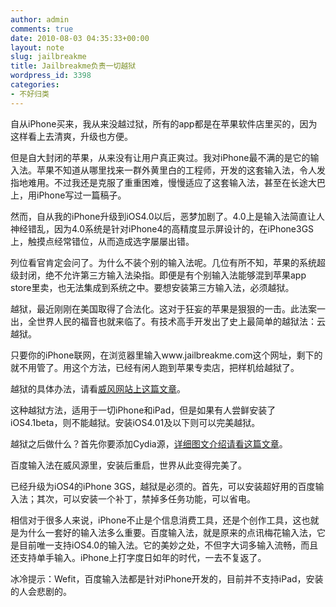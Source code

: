 ```yaml
---
author: admin
comments: true
date: 2010-08-03 04:35:33+00:00
layout: note
slug: jailbreakme
title: Jailbreakme负责一切越狱
wordpress_id: 3398
categories:
- 不好归类
---
```


自从iPhone买来，我从来没越过狱，所有的app都是在苹果软件店里买的，因为这样看上去清爽，升级也方便。

但是自大封闭的苹果，从来没有让用户真正爽过。我对iPhone最不满的是它的输入法。苹果不知道从哪里找来一群外黄里白的工程师，开发的这套输入法，令人发指地难用。不过我还是克服了重重困难，慢慢适应了这套输入法，甚至在长途大巴上，用iPhone写过一篇稿子。

然而，自从我的iPhone升级到iOS4.0以后，恶梦加剧了。4.0上是输入法简直让人神经错乱，因为4.0系统是针对iPhone4的高精度显示屏设计的，在iPhone3GS上，触摸点经常错位，从而造成选字屡屡出错。

列位看官肯定会问了。为什么不装个别的输入法呢。几位有所不知，苹果的系统超级封闭，绝不允许第三方输入法染指。即便是有个别输入法能够混到苹果app store里卖，也无法集成到系统之中。要想安装第三方输入法，必须越狱。

越狱，最近刚刚在美国取得了合法化。这对于狂妄的苹果是狠狠的一击。此法案一出，全世界人民的福音也就来临了。有技术高手开发出了史上最简单的越狱法：云越狱。

只要你的iPhone联网，在浏览器里输入www.jailbreakme.com这个网址，剩下的就不用管了。用这个方法，已经有闲人跑到苹果专卖店，把样机给越狱了。

越狱的具体办法，请看[威风网站上这篇文章](http://iphone.weiphone.com/news/2010-08-02/The_perfect_escape_JailbreakMe_2.0_released_220871.shtml)。

这种越狱方法，适用于一切iPhone和iPad，但是如果有人尝鲜安装了iOS4.1beta，则不能越狱。安装iOS4.01及以下则可以完美越狱。

越狱之后做什么？首先你要添加Cydia源，[详细图文介绍请看这篇文章](http://bbs.weiphone.com/read-htm-tid-957706.html)。

百度输入法在威风源里，安装后重启，世界从此变得完美了。

已经升级为iOS4的iPhone 3GS，越狱是必须的。首先，可以安装超好用的百度输入法；其次，可以安装一个补丁，禁掉多任务功能，可以省电。

相信对于很多人来说，iPhone不止是个信息消费工具，还是个创作工具，这也就是为什么一套好的输入法多么重要。百度输入法，就是原来的点讯梅花输入法，它是目前唯一支持iOS4.0的输入法。它的美妙之处，不但字大词多输入流畅，而且还支持单手输入。iPhone上打字度日如年的时代，一去不复返了。

冰冷提示：Wefit，百度输入法都是针对iPhone开发的，目前并不支持iPad，安装的人会悲剧的。
